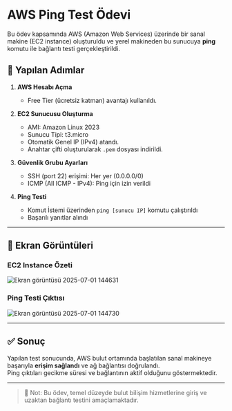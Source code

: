 # AWS Ping Test Ödevi

Bu ödev kapsamında AWS (Amazon Web Services) üzerinde bir sanal makine (EC2 instance) oluşturuldu ve yerel makineden bu sunucuya **ping** komutu ile bağlantı testi gerçekleştirildi.

## 🔧 Yapılan Adımlar

1. **AWS Hesabı Açma**
   - Free Tier (ücretsiz katman) avantajı kullanıldı.

2. **EC2 Sunucusu Oluşturma**
   - AMI: Amazon Linux 2023
   - Sunucu Tipi: t3.micro
   - Otomatik Genel IP (IPv4) atandı.
   - Anahtar çifti oluşturularak `.pem` dosyası indirildi.

3. **Güvenlik Grubu Ayarları**
   - SSH (port 22) erişimi: Her yer (0.0.0.0/0)
   - ICMP (All ICMP - IPv4): Ping için izin verildi

4. **Ping Testi**
   - Komut İstemi üzerinden `ping [sunucu IP]` komutu çalıştırıldı
   - Başarılı yanıtlar alındı

---

## 📸 Ekran Görüntüleri

### EC2 Instance Özeti


![Ekran görüntüsü 2025-07-01 144631](https://github.com/user-attachments/assets/058e6214-c615-4aa0-8233-ac86757ee2b2)



### Ping Testi Çıktısı
![Ekran görüntüsü 2025-07-01 144730](https://github.com/user-attachments/assets/48d262b1-f0a0-427d-844a-17d1a849a265)



---

## ✅ Sonuç

Yapılan test sonucunda, AWS bulut ortamında başlatılan sanal makineye başarıyla **erişim sağlandı** ve ağ bağlantısı doğrulandı.  
Ping çıktıları gecikme süresi ve bağlantının aktif olduğunu göstermektedir.

---

> 🧠 Not: Bu ödev, temel düzeyde bulut bilişim hizmetlerine giriş ve uzaktan bağlantı testini amaçlamaktadır.
